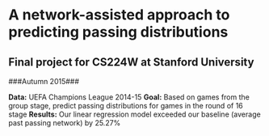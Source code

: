 # A network-assisted approach to predicting passing distributions #
## Final project for CS224W at Stanford University ##
###Autumn 2015###

**Data:** UEFA Champions League 2014-15
**Goal:** Based on games from the group stage, predict passing distributions
for games in the round of 16 stage
**Results:** Our linear regression model exceeded our baseline (average past
passing network) by 25.27%
